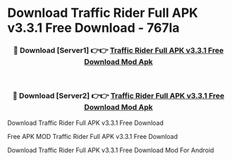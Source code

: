 # Download Traffic Rider Full APK v3.3.1 Free Download - 767la



<div align="center">
<h3>🔴 Download [Server1] 👉👉 <a href="https://momento.my/?title=Traffic_Rider_Full_APK_v3.3.1_Free_Download">Traffic Rider Full APK v3.3.1 Free Download Mod Apk</a></h3><br>

<h3>🔴 Download [Server2] 👉👉 <a href="https://momento.my/?title=Traffic_Rider_Full_APK_v3.3.1_Free_Download">Traffic Rider Full APK v3.3.1 Free Download Mod Apk</a></h3>
</div>



Download Traffic Rider Full APK v3.3.1 Free Download 

Free APK MOD Traffic Rider Full APK v3.3.1 Free Download 

Download Traffic Rider Full APK v3.3.1 Free Download Mod For Android
